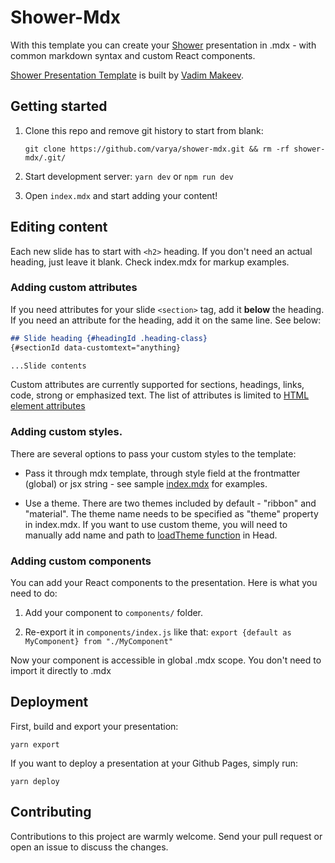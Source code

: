 # Shower-Mdx

With this template you can create your [Shower](https://shwr.me/) presentation in .mdx - with common markdown syntax and custom React components. 

[Shower Presentation Template](https://github.com/shower/shower) is built by [Vadim Makeev](https://pepelsbey.net/).

## Getting started

1. Clone this repo and remove git history to start from blank:

    ```shell
    git clone https://github.com/varya/shower-mdx.git && rm -rf shower-mdx/.git/
    ```

2. Start development server: `yarn dev` or `npm run dev`
3. Open `index.mdx` and start adding your content! 

## Editing content

Each new slide has to start with `<h2>` heading. If you don't need an actual heading, just leave it blank. Check index.mdx for markup examples.

### Adding custom attributes

If you need attributes for your slide `<section>` tag, add it **below** the heading. If you need an attribute for the heading, add it on the same line. See below: 

```md
## Slide heading {#headingId .heading-class}
{#sectionId data-customtext="anything}

...Slide contents
```

Custom attributes are currently supported for sections, headings, links, code, strong or emphasized text. The list of attributes is limited to [HTML element attributes](https://github.com/wooorm/html-element-attributes)

### Adding custom styles.

There are several options to pass your custom styles to the template:

- Pass it through mdx template, through style field at the frontmatter (global) or jsx string - see sample [index.mdx](https://github.com/varya/shower-mdx/blob/master/index.mdx) for examples.

- Use a theme. There are two themes included by default - "ribbon" and "material". The theme name needs to be specified as "theme" property in index.mdx. If you want to use custom theme, you will need to manually add name and path to [loadTheme function](https://github.com/varya/shower-mdx/blob/master/components/Head.js#L6) in Head.

### Adding custom components

You can add your React components to the presentation. Here is what you need to do:

1. Add your component to `components/` folder.

2. Re-export it in `components/index.js` like that: `export {default as MyComponent} from "./MyComponent"`

Now your component is accessible in global .mdx scope. You don't need to import it directly to .mdx

## Deployment

First, build and export your presentation:

```shell
yarn export
```

If you want to deploy a presentation at your Github Pages, simply run:

```shell
yarn deploy
```

## Contributing

Contributions to this project are warmly welcome. Send your pull request or open an issue to discuss the changes.